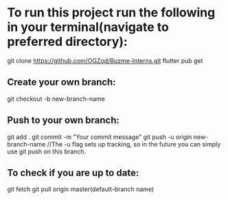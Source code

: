 # To run this project run the following in your terminal(navigate to preferred directory):
git clone https://github.com/OGZod/Buzme-Interns.git
flutter pub get

## Create your own branch:
git checkout -b new-branch-name

## Push to your own branch:
git add .
git commit -m "Your commit message"
git push -u origin new-branch-name //The -u flag sets up tracking, so in the future you can simply use git push on this branch.

## To check if you are up to date:
git fetch
git pull origin master(default-branch name)
